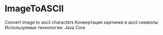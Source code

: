 # ImageToASCII
Convert image to ascii characters
Конвертация картинки в ascii символы
Используемые технологии: Java Core

